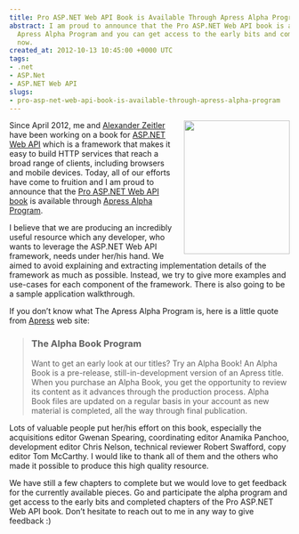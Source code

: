 ```yaml
---
title: Pro ASP.NET Web API Book is Available Through Apress Alpha Program
abstract: I am proud to announce that the Pro ASP.NET Web API book is available through
  Apress Alpha Program and you can get access to the early bits and completed chapters
  now.
created_at: 2012-10-13 10:45:00 +0000 UTC
tags:
- .net
- ASP.Net
- ASP.NET Web API
slugs:
- pro-asp-net-web-api-book-is-available-through-apress-alpha-program
---
```


<p><a title="Pro ASP.NET Web API Book" href="http://www.apress.com/9781430247258"><img style="float: right; margin: 0px 0px 10px 10px; display: inline;" align="right" src="http://www.apress.com/media/catalog/product/cache/9/image/9df78eab33525d08d6e5fb8d27136e95/A/9/A9781430247258-3d.png" width="190" height="240" /></a>Since April 2012, me and <a href="http://blog.alexonasp.net/">Alexander Zeitler</a> have been working on a book for <a href="http://www.asp.net/web-api">ASP.NET Web API</a> which is a framework that makes it easy to build HTTP services that reach a broad range of clients, including browsers and mobile devices. Today, all of our efforts have come to fruition and I am proud to announce that the <a href="http://www.apress.com/9781430247258">Pro ASP.NET Web API book</a> is available through <a href="http://www.apress.com/alpha-products">Apress Alpha Program</a>.</p>
<p>I believe that we are producing an incredibly useful resource which any developer, who wants to leverage the ASP.NET Web API framework, needs under her/his hand. We aimed to avoid explaining and extracting implementation details of the framework as much as possible. Instead, we try to give more examples and use-cases for each component of the framework. There is also going to be a sample application walkthrough.</p>
<p>If you don&rsquo;t know what The Apress Alpha Program is, here is a little quote from <a href="http://www.apress.com/">Apress</a> web site:</p>
<blockquote>
<h3>The Alpha Book Program</h3>
<p>Want to get an early look at our titles? Try an Alpha Book! An Alpha Book is a pre-release, still-in-development version of an Apress title. When you purchase an Alpha Book, you get the opportunity to review its content as it advances through the production process. Alpha Book files are updated on a regular basis in your account as new material is completed, all the way through final publication.</p>
</blockquote>
<p>Lots of valuable people put her/his effort on this book, especially the acquisitions editor Gwenan Spearing, coordinating editor Anamika Panchoo, development editor Chris Nelson, technical reviewer Robert Swafford, copy editor Tom McCarthy. I would like to thank all of them and the others who made it possible to produce this high quality resource.</p>
<p>We have still a few chapters to complete but we would love to get feedback for the currently available pieces. Go and participate the alpha program and get access to the early bits and completed chapters of the Pro ASP.NET Web API book. Don&rsquo;t hesitate to reach out to me in any way to give feedback :)</p>